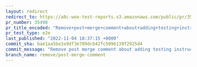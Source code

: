 ```yaml
---
layout: redirect
redirect_to: https://a8c-woo-test-reports.s3.amazonaws.com/public/pr/35498/e2e/index.html
pr_number: 35498
pr_title_encoded: "Remove+post+merge+comment+about+adding+testing+instructions"
pr_test_type: e2e
last_published: "2022-11-04 18:37:15 +0000"
commit_sha: bae1aa5be3a9df3e709dcb42fc5096139f2925d4
commit_message: "Remove post merge comment about adding testing instructions"
branch_name: remove/post-merge-comment
---
```

